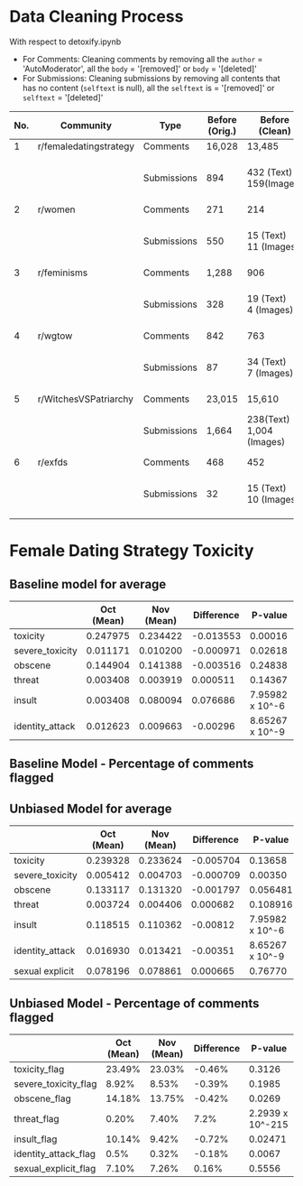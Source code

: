 # Data Cleaning Process
With respect to detoxify.ipynb

- For Comments: Cleaning comments by removing all the `author` = 'AutoModerator', all the `body` = '[removed]' or `body` = '[deleted]'
- For Submissions: Cleaning submissions by removing all contents that has no content (`selftext` is null), all the `selftext` is  = '[removed]' or `selftext` = '[deleted]'


| No. | Community              | Type        | Before (Orig.) | Before (Clean)           | After (Orig.) | After (Clean)           |
|-----|------------------------|-------------|----------------|--------------------------|---------------|-------------------------|
| 1   | r/femaledatingstrategy | Comments    | 16,028         | 13,485                   | 31,357        | 23,149                  |
|     |                        | Submissions | 894            | 432 (Text) <br> 159(Images)   | 1901          | 596 (Text)  <br>  432 (Images) |
| 2   | r/women                | Comments    | 271            | 214                      | 201           | 154                     |
|     |                        | Submissions | 550            | 15 (Text)  <br>  11 (Images)    | 682           | 11 (Text)  <br> 7 (Images)    |
| 3   | r/feminisms            | Comments    | 1,288          | 906                      | 1,152         | 899                     |
|     |                        | Submissions | 328            | 19 (Text)  <br>  4 (Images)     | 244           | 16 (Text)  <br> 5 (Images)    |
| 4   | r/wgtow                | Comments    | 842            | 763                      | 1,285         | 1164                    |
|     |                        | Submissions | 87             | 34 (Text)  <br>  7 (Images)     | 135           | 61 (Text)  <br>  22 (Images)   |
| 5   | r/WitchesVSPatriarchy  | Comments    | 23,015         | 15,610                   | 20,879        | 20,879                  |
|     |                        | Submissions | 1,664          | 238(Text)  <br>  1,004 (Images) | 1,411         | 175 (Text)  <br>  894 (Images) |
| 6   | r/exfds                | Comments    | 468            | 452                      | 132           | 127                     |
|     |                        | Submissions | 32             | 15 (Text)  <br>  10 (Images)    | 12            | 20 (Text)  <br> 3 (Images)    |


# Female Dating Strategy Toxicity

## Baseline model for average

|                           |     Oct   (Mean)    |     Nov   (Mean)    |     Difference    |     P-value            |
|---------------------------|---------------------|---------------------|-------------------|------------------------|
|     toxicity              |     0.247975        |     0.234422        |     -0.013553     |     0.00016            |
|     severe_toxicity       |     0.011171        |     0.010200        |     -0.000971     |     0.02618            |
|     obscene               |     0.144904        |     0.141388        |     -0.003516     |     0.24838            |
|     threat                |     0.003408        |     0.003919        |     0.000511      |     0.14367            |
|     insult                |     0.003408        |     0.080094        |     0.076686      |     7.95982 x 10^-6    |
|     identity_attack       |     0.012623        |     0.009663        |     -0.00296      |     8.65267 x 10^-9    |

## Baseline Model - Percentage of comments flagged


## Unbiased Model for average
|                           |     Oct   (Mean)    |     Nov   (Mean)    |     Difference    |     P-value     |
|---------------------------|---------------------|---------------------|-------------------|-----------------|
|     toxicity              | 0.239328            | 0.233624            | -0.005704         | 0.13658         |
|     severe_toxicity       | 0.005412            | 0.004703            | -0.000709         | 0.00350         |
|     obscene               | 0.133117            | 0.131320            | -0.001797         | 0.056481        |
|     threat                | 0.003724            | 0.004406            | 0.000682          | 0.108916        |
|     insult                | 0.118515            | 0.110362            | -0.00812          | 7.95982 x 10^-6 |
|     identity_attack       | 0.016930            | 0.013421            | -0.00351          | 8.65267 x 10^-9 |
| sexual explicit           | 0.078196            | 0.078861            | 0.000665          | 0.76770         |


## Unbiased Model - Percentage of comments flagged

|                        |     Oct   (Mean)    |     Nov   (Mean)    |     Difference    |     P-value      |
|------------------------|---------------------|---------------------|-------------------|------------------|
| toxicity_flag          | 23.49%              | 23.03%              | -0.46%            | 0.3126           |
| severe_toxicity_flag   | 8.92%               | 8.53%               | -0.39%            | 0.1985           |
| obscene_flag           | 14.18%              | 13.75%              | -0.42%            | 0.0269           |
| threat_flag            | 0.20%               | 7.40%               | 7.2%              | 2.2939 x 10^-215 |
| insult_flag            | 10.14%              | 9.42%               | -0.72%            | 0.02471          |
| identity_attack_flag   | 0.5%                | 0.32%               | -0.18%            | 0.0067           |
| sexual_explicit_flag   | 7.10%               | 7.26%               | 0.16%             | 0.5556           |